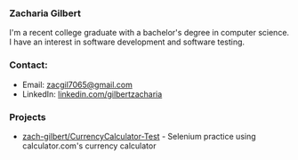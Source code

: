 ### Zacharia Gilbert

I'm a recent college graduate with a bachelor's degree in computer science. I have an interest in software development and software testing.

### Contact:

- Email: [zacgil7065@gmail.com](mailto:zacgil7065@gmail.com)
- LinkedIn: [linkedin.com/gilbertzacharia](https://www.linkedin.com/in/gilbertzacharia/)

### Projects

- [zach-gilbert/CurrencyCalculator-Test](https://github.com/zach-gilbert/CurrencyCalculator-Test) - Selenium practice using calculator.com's currency calculator
